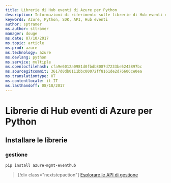 ```yaml
---
title: Librerie di Hub eventi di Azure per Python
description: Informazioni di riferimento sulle librerie di Hub eventi di Azure per Python
keywords: Azure, Python, SDK, API, Hub eventi
author: sptramer
ms.author: sttramer
manager: douge
ms.date: 07/10/2017
ms.topic: article
ms.prod: azure
ms.technology: azure
ms.devlang: python
ms.service: multiple
ms.openlocfilehash: cfa9e6012a0981d0fbdb8087d7233be5243897bc
ms.sourcegitcommit: 3617d0db0111bbc00072ff8161de2d76606ce0ea
ms.translationtype: HT
ms.contentlocale: it-IT
ms.lasthandoff: 08/18/2017
---
```

# <a name="azure-event-hubs-libraries-for-python"></a>Librerie di Hub eventi di Azure per Python

## <a name="install-the-libraries"></a>Installare le librerie


### <a name="management"></a>gestione

```bash
pip install azure-mgmt-eventhub
```
> [!div class="nextstepaction"]
> [Esplorare le API di gestione](/python/api/overview/azure/eventhub/managementlibrary)